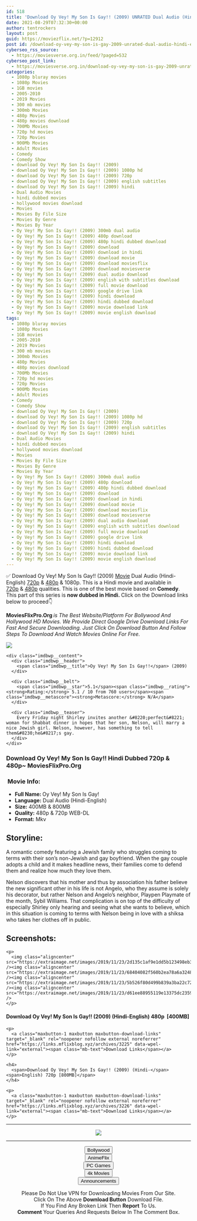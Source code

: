 ```yaml
---
id: 518
title: 'Download Oy Vey! My Son Is Gay!! (2009) UNRATED Dual Audio (Hindi-English) 480p [400MB] || 720p [800MB]'
date: 2021-08-29T07:32:30+00:00
author: tentrockers
layout: post
guid: https://moviezflix.net/?p=12912
post id: /download-oy-vey-my-son-is-gay-2009-unrated-dual-audio-hindi-english-480p-400mb-720p-800mb/
cyberseo_rss_source:
  - https://moviesverse.org.in/feed/?paged=532
cyberseo_post_link:
  - https://moviesverse.org.in/download-oy-vey-my-son-is-gay-2009-unrated-hindi-480p-720p/
categories:
  - 1080p bluray movies
  - 1080p Movies
  - 1GB movies
  - 2005-2010
  - 2019 Movies
  - 300 mb movies
  - 300mb Movies
  - 480p Movies
  - 480p movies download
  - 700Mb Movies
  - 720p hd movies
  - 720p Movies
  - 900Mb Movies
  - Adult Movies
  - Comedy
  - Comedy Show
  - download Oy Vey! My Son Is Gay!! (2009)
  - download Oy Vey! My Son Is Gay!! (2009) 1080p hd
  - download Oy Vey! My Son Is Gay!! (2009) 720p
  - download Oy Vey! My Son Is Gay!! (2009) english subtitles
  - download Oy Vey! My Son Is Gay!! (2009) hindi
  - Dual Audio Movies
  - hindi dubbed movies
  - hollywood movies download
  - Movies
  - Movies By File Size
  - Movies By Genre
  - Movies By Year
  - Oy Vey! My Son Is Gay!! (2009) 300mb dual audio
  - Oy Vey! My Son Is Gay!! (2009) 480p download
  - Oy Vey! My Son Is Gay!! (2009) 480p hindi dubbed download
  - Oy Vey! My Son Is Gay!! (2009) download
  - Oy Vey! My Son Is Gay!! (2009) download in hindi
  - Oy Vey! My Son Is Gay!! (2009) download movie
  - Oy Vey! My Son Is Gay!! (2009) download moviesflix
  - Oy Vey! My Son Is Gay!! (2009) download moviesverse
  - Oy Vey! My Son Is Gay!! (2009) dual audio download
  - Oy Vey! My Son Is Gay!! (2009) english with subtitles download
  - Oy Vey! My Son Is Gay!! (2009) full movie download
  - Oy Vey! My Son Is Gay!! (2009) google drive link
  - Oy Vey! My Son Is Gay!! (2009) hindi download
  - Oy Vey! My Son Is Gay!! (2009) hindi dubbed download
  - Oy Vey! My Son Is Gay!! (2009) movie download link
  - Oy Vey! My Son Is Gay!! (2009) movie english download
tags:
  - 1080p bluray movies
  - 1080p Movies
  - 1GB movies
  - 2005-2010
  - 2019 Movies
  - 300 mb movies
  - 300mb Movies
  - 480p Movies
  - 480p movies download
  - 700Mb Movies
  - 720p hd movies
  - 720p Movies
  - 900Mb Movies
  - Adult Movies
  - Comedy
  - Comedy Show
  - download Oy Vey! My Son Is Gay!! (2009)
  - download Oy Vey! My Son Is Gay!! (2009) 1080p hd
  - download Oy Vey! My Son Is Gay!! (2009) 720p
  - download Oy Vey! My Son Is Gay!! (2009) english subtitles
  - download Oy Vey! My Son Is Gay!! (2009) hindi
  - Dual Audio Movies
  - hindi dubbed movies
  - hollywood movies download
  - Movies
  - Movies By File Size
  - Movies By Genre
  - Movies By Year
  - Oy Vey! My Son Is Gay!! (2009) 300mb dual audio
  - Oy Vey! My Son Is Gay!! (2009) 480p download
  - Oy Vey! My Son Is Gay!! (2009) 480p hindi dubbed download
  - Oy Vey! My Son Is Gay!! (2009) download
  - Oy Vey! My Son Is Gay!! (2009) download in hindi
  - Oy Vey! My Son Is Gay!! (2009) download movie
  - Oy Vey! My Son Is Gay!! (2009) download moviesflix
  - Oy Vey! My Son Is Gay!! (2009) download moviesverse
  - Oy Vey! My Son Is Gay!! (2009) dual audio download
  - Oy Vey! My Son Is Gay!! (2009) english with subtitles download
  - Oy Vey! My Son Is Gay!! (2009) full movie download
  - Oy Vey! My Son Is Gay!! (2009) google drive link
  - Oy Vey! My Son Is Gay!! (2009) hindi download
  - Oy Vey! My Son Is Gay!! (2009) hindi dubbed download
  - Oy Vey! My Son Is Gay!! (2009) movie download link
  - Oy Vey! My Son Is Gay!! (2009) movie english download
---
```

<div class="thecontent clearfix">
  <p>
    ✅ Download Oy Vey! My Son Is Gay!! (2009) <a href="https://moviesverse.org.in/category/movies/" data-wpel-link="internal">Movie</a> Dual Audio (Hindi-English) <a href="https://moviesverse.org.in/720p-movies/" data-wpel-link="internal">720p</a>&nbsp;&&nbsp;<a href="https://moviesverse.org.in/480p-movies/" data-wpel-link="internal">480p</a> & 1080p. This is a Hindi movie and available in <a href="https://moviesverse.org.in/720p-movies/" data-wpel-link="internal">720p</a>&nbsp;&&nbsp;<a href="https://moviesverse.org.in/480p-movies/" data-wpel-link="internal">480p</a> qualities. This is one of the best movie based on <b>Comedy</b>. This part of this series is <strong>now dubbed in <span>Hindi.&nbsp;</span></strong><span>Click on the Download links below to proceed👇</span>
  </p>
  
  <p>
    <strong><span>MoviesFlixPro.Org&nbsp;</span></strong><em>is The Best Website/Platform For Bollywood And Hollywood HD Movies. We Provide Direct Google Drive Download Links For Fast And Secure Downloading. Just Click On Download Button And Follow Steps To&nbsp;Download And Watch Movies Online For Free.</em>
  </p>
  
  <div class="imdbwp imdbwp--movie dark">
    <div class="imdbwp__thumb">
      <a class="imdbwp__link" target="_blank" title="Oy Vey! My Son Is Gay!!" href="https://www.imdb.com/title/tt1223082/" rel="nofollow external noopener noreferrer" data-wpel-link="external"><img class="imdbwp__img" src="https://m.media-amazon.com/images/M/MV5BM2IwM2U3M2MtMTJkOC00Y2E2LThmNDEtMzQ1MGM5Zjc5YzFmXkEyXkFqcGdeQXVyMTY5Nzc4MDY@._V1_SX300.jpg" /></a>
    </div>
    
    <div class="imdbwp__content">
      <div class="imdbwp__header">
        <span class="imdbwp__title">Oy Vey! My Son Is Gay!!</span> (2009)
      </div>
      
      <div class="imdbwp__belt">
        <span class="imdbwp__star">5.1</span><span class="imdbwp__rating"><strong>Rating:</strong> 5.1 / 10 from 760 users</span><span class="imdbwp__metascore"><strong>Metascore:</strong> N/A</span>
      </div>
      
      <div class="imdbwp__teaser">
        Every Friday night Shirley invites another &#8220;perfect&#8221; woman for Shabbat dinner in hopes that her son, Nelson, will marry a nice Jewish girl. Nelson, however, has something to tell them&#8230;he&#8217;s gay.
      </div>
    </div>
  </div>
  
  <h3>
    <span>Download Oy Vey! My Son Is Gay!! Hindi Dubbed 720p & 480p~ MoviesFlixPro.Org</span>
  </h3>
  
  <h3>
    <span>&nbsp;Movie Info:&nbsp;</span>
  </h3>
  
  <ul>
    <li>
      <strong>Full Name: </strong>Oy Vey! My Son Is Gay!
    </li>
    <li>
      <strong>Language:</strong> Dual Audio (Hindi-English)
    </li>
    <li>
      <strong>Size:</strong> 400MB & 800MB
    </li>
    <li>
      <strong>Quality:</strong> 480p & 720p WEB-DL
    </li>
    <li>
      <strong>Format:</strong>&nbsp;Mkv
    </li>
  </ul>
  
  <h2>
    <span>Storyline:</span>
  </h2>
  
  <p>
    A romantic comedy featuring a Jewish family who struggles coming to terms with their son’s non-Jewish and gay boyfriend. When the gay couple adopts a child and it makes headline news, their families come to defend them and realize how much they love them.
  </p>
  
  <div>
    Nelson discovers that his mother and thus by association his father believe the new significant other in his life is not Angelo, who they assume is solely his decorator, but rather Nelson and Angelo’s neighbor, Playpen Playmate of the month, Sybil Williams. That complication is on top of the difficulty of especially Shirley only hearing and seeing what she wants to believe, which in this situation is coming to terms with Nelson being in love with a shiksa who takes her clothes off in public.
  </div>
  
  <div class="summary_text">
    <h2>
      <span>Screenshots:</span>
    </h2>
    
    <p>
      <img class="aligncenter" src="https://extraimage.net/images/2019/11/23/2d135c1af9e1dd5b123498eb37af9070.jpg" /><img class="aligncenter" src="https://extraimage.net/images/2019/11/23/68404082f560b2ea78a6a3248586ae77.jpg" /><img class="aligncenter" src="https://extraimage.net/images/2019/11/23/5b526f80d499b839a3ba22c72f03e3df.jpg" /><img class="aligncenter" src="https://extraimage.net/images/2019/11/23/d61ee88955119e13375dc235938cf603.jpg" />
    </p>
  </div>
  
  <div class="inline canwrap">
    <h4>
      <span>Download Oy Vey! My Son Is Gay!! (2009) (Hindi-English) </span><span>480p&nbsp; [400MB]</span>
    </h4>
    
    <p>
      <a class="maxbutton-1 maxbutton maxbutton-download-links" target="_blank" rel="noopener nofollow external noreferrer" href="https://links.mflixblog.xyz/archives/3225" data-wpel-link="external"><span class="mb-text">Download Links</span></a>
    </p>
    
    <h4>
      <span>Download Oy Vey! My Son Is Gay!! (2009) (Hindi-</span><span>English) 720p [800MB]</span>
    </h4>
    
    <p>
      <a class="maxbutton-1 maxbutton maxbutton-download-links" target="_blank" rel="noopener nofollow external noreferrer" href="https://links.mflixblog.xyz/archives/3226" data-wpel-link="external"><span class="mb-text">Download Links</span></a>
    </p>
  </div>
</div>

<center>
  </p> 
  
  <hr />
  
  <p>
    <a href="http://gdrivepro.xyz/join.php" data-wpel-link="external" target="_blank" rel="nofollow external noopener noreferrer"><img src="https://i.imgur.com/FhMdWdW.png" /></a>
  </p>
  
  <hr />
  
  <p>
    <a href="https://dogemovies.xyz" target="_blank" data-wpel-link="external" rel="nofollow external noopener noreferrer"><button class="button button5">Bollywood</button></a><br /> <a href="https://animeflix.in" target="_blank" data-wpel-link="external" rel="nofollow external noopener noreferrer"><button class="button button5">AnimeFlix</button></a><br /> <a href="https://gamesflix.net/" target="_blank" data-wpel-link="external" rel="nofollow external noopener noreferrer"><button class="button button5">PC Games</button></a><br /> <a href="https://uhdmovies.in" target="_blank" data-wpel-link="external" rel="nofollow external noopener noreferrer"><button class="button button5">4k Movies</button></a><br /> <a href="https://moviesverse.org.in/announcements/" target="_blank" data-wpel-link="internal" rel="noopener"><button class="button button5">Announcements</button></a>
  </p>
  
  <div class="alert alert-danger">
    Please Do Not Use VPN for Downloading Movies From Our Site.
  </div>
  
  <div class="alert alert-success">
    Click On The Above <strong>Download Button</strong> Download File.
  </div>
  
  <div class="alert alert-warning">
    If You Find Any Broken Link Then <strong>Report</strong> To Us.
  </div>
  
  <div class="alert alert-info">
    <strong>Comment</strong> Your Queries And Requests Below In The Comment Box.
  </div>
  
  <p>
    </center>
  </p>